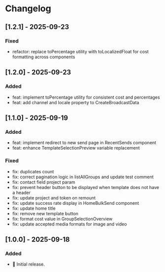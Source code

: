 # Changelog

## [1.2.1] - 2025-09-23

### Fixed
- refactor: replace toPercentage utility with toLocalizedFloat for cost formatting across components

## [1.2.0] - 2025-09-23

### Added
- feat: implement toPercentage utility for consistent cost and percentages
- feat: add channel and locale property to CreateBroadcastData

## [1.1.0] - 2025-09-19

### Added
- feat: implement redirect to new send page in RecentSends component
- feat: enhance TemplateSelectionPreview variable replacement

### Fixed
- fix: duplicates count
- fix: correct pagination logic in listAllGroups and update test comment
- fix: contact field project param
- fix: prevent header button to be displayed when template does not have a header
- fix: update project and token on remount
- fix: update success rate display in HomeBulkSend component
- fix: update home title
- fix: remove new template button
- fix: format cost value in GroupSelectionOverview
- fix: update accepted media formats for image and video

## [1.0.0] - 2025-09-18

### Added

- 🌱 Initial release.
